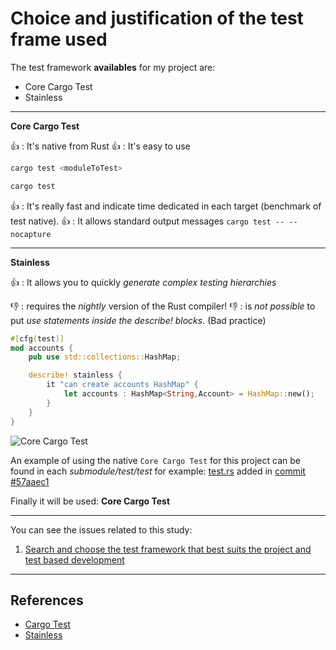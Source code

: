 # Choice and justification of the test frame used

The test framework __availables__ for my project are:

* Core Cargo Test
* Stainless
  


----


**Core Cargo Test**

👍 : It's native from Rust
👍 : It's easy to use
```bash
cargo test <moduleToTest>
```
```bash
cargo test
```
👍 : It's really fast and indicate time dedicated in each target (benchmark of test native).
👍 : It allows standard output messages
```cargo test -- --nocapture ```


---


**Stainless**



👍 : It allows you to quickly *generate complex testing hierarchies*

👎 : requires the *nightly* version of the Rust compiler!
👎 : is *not possible* to put *use statements inside the describe! blocks*. (Bad practice)
```rust
#[cfg(test)]
mod accounts {
    pub use std::collections::HashMap;

    describe! stainless {
        it "can create accounts HashMap" {
            let accounts : HashMap<String,Account> = HashMap::new();
        }
    }
}
```

![Core Cargo Test](https://github.com/pepitoenpeligro/CC-Project/blob/master/docs/img/2/test.png)


An example of using the native `Core Cargo Test` for this project can be found in each *submodule/test/test* for example: [test.rs](https://github.com/pepitoenpeligro/CloudBanking/blob/master/src/bankaccount/test.rs) added in [commit #57aaec1](https://github.com/pepitoenpeligro/CloudBanking/commit/3c99ae17ad243a9c31496c395886cb273caf155c#diff-25ffd7e3123f833506863ad8729b4cdf543d74c9a067f06bc788d7c8bfa6b245)

Finally it will be used: **Core Cargo Test**


---


You can see the issues related to this study:
1. [Search and choose the test framework that best suits the project and test based development](https://github.com/pepitoenpeligro/CloudBanking/issues/35)


---

## References
* [Cargo Test](https://doc.rust-lang.org/stable/rust-by-example/cargo/test.html)
* [Stainless](https://github.com/reem/stainless)